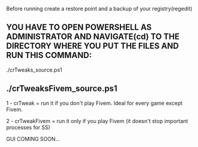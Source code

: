 Before running create a restore point and a backup of your registry(regedit)

YOU HAVE TO OPEN POWERSHELL AS ADMINISTRATOR AND NAVIGATE(cd) TO THE DIRECTORY WHERE YOU PUT THE FILES AND RUN THIS COMMAND:
-----------------------------------------------------------------------------------------------------------------------
./crTweaks_source.ps1 

./crTweaksFivem_source.ps1
-----------------------------------------------------------------------------------------------------------------------

1 - crTweak = run it if you don't play Fivem. Ideal for every game except Fivem.

2 - crTweakFivem = run it only if you play Fivem (it doesn't stop important processes for SS)

GUI COMING SOON...
